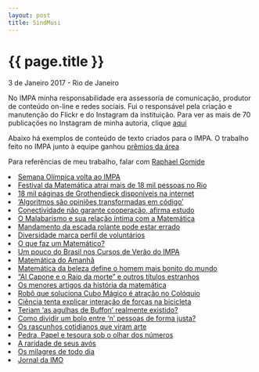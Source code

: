 ```yaml
---
layout: post
title: SindMusi
---
```


{{ page.title }}
================

<p class="meta">3 de Janeiro 2017 - Rio de Janeiro</p>

No IMPA minha responsabilidade era assessoria de comunicação, produtor de conteúdo on-line e redes sociais. Fui o responsável pela criação e manutenção do Flickr e do Instagram da instituição. Para ver as mais de 70 publicações no Instagram de minha autoria, clique [aqui](https://www.instagram.com/explore/tags/lc_impa/?hl=pt-br)

Abaixo há exemplos de conteúdo de texto criados para o IMPA. O trabalho feito no IMPA junto à equipe ganhou [prêmios da área](http://corcovadoestrategica.com.br/#quem-somos)

Para referências de meu trabalho, falar com [Raphael Gomide](http://corcovadoestrategica.com.br/equipe/raphael-gomide/) 


<li><a href="https://web.archive.org/web/20180825043152/https%3A%2F%2Fimpa.br%2Fpage-noticias%2Fsemana-olimpica-volta-ao-impa%2F">Semana Olímpica volta ao IMPA</a></li>
<li><a href="https://web.archive.org/web/20180825043158/https%3A%2F%2Fimpa.br%2Fpage-noticias%2Ffestival-da-matematica-atrai-mais-de-16-mil-pessoas-no-rio%2F">Festival da Matemática atrai mais de 18 mil pessoas no Rio</a></li>
<li><a href="https://web.archive.org/web/20180825043405/https%3A%2F%2Fimpa.br%2Fpage-noticias%2F18-mil-paginas-de-grothendieck-disponiveis-na-internet%2F">18 mil páginas de Grothendieck disponíveis na internet</a></li>
<li><a href="https://web.archive.org/web/20180825043451/https%3A%2F%2Fimpa.br%2Fpage-noticias%2Falgoritmos-sao-opinioes-transformadas-em-codigo%2F">‘Algoritmos são opiniões transformadas em código’</a></li>
<li><a href="https://web.archive.org/web/20180825043144/https%3A%2F%2Fimpa.br%2Fpage-noticias%2Fa-matematica-da-cooperacao%2F">Conectividade não garante cooperação, afirma estudo</a></li>
<li><a href="https://web.archive.org/web/20180825043138/https%3A%2F%2Fimpa.br%2Fpage-noticias%2Fa-matematica-do-malabarismo%2F">O Malabarismo e sua relação íntima com a Matemática</a></li>
<li><a href="https://web.archive.org/web/20180825043128/https%3A%2F%2Fimpa.br%2Fpage-noticias%2Fmandamento-da-escada-rolante-pode-estar-errado%2F">Mandamento da escada rolante pode estar errado</a></li>
<li><a href="https://web.archive.org/web/20180825043034/https%3A%2F%2Fimpa.br%2Fpage-noticias%2Fpost-14-de-noticias%2F">Diversidade marca perfil de voluntários</a></li>
<li><a href="https://web.archive.org/web/20180825043009/https%3A%2F%2Fimpa.br%2Fpage-noticias%2Fo_que_faz_matematico%2F">O que faz um Matemático?</a></li>
<li><a href="https://web.archive.org/web/20180825042906/https%3A%2F%2Fimpa.br%2Fpage-noticias%2Fum-pouco-do-brasil-nos-cursos-de-verao-do-impa%2F">Um pouco do Brasil nos Cursos de Verão do IMPA</a></li>
<li><a href="https://web.archive.org/web/20180825042446/https%3A%2F%2Fimpa.br%2Fpage-noticias%2Fmatematica-do-amanha%2F">Matemática do Amanhã</a></li>
<li><a href="https://web.archive.org/web/20180825043520/https%3A%2F%2Fimpa.br%2Fpage-noticias%2Fmatematica-da-beleza-define-o-homem-mais-bonito-do-mundo%2F">Matemática da beleza define o homem mais bonito do mundo</a></li>
<li><a href="https://web.archive.org/web/20180825043550/https%3A%2F%2Fimpa.br%2Fpage-noticias%2Fal-capone-e-o-raio-da-morte-e-outros-artigos-com-nomes-estranhos%2F">“Al Capone e o Raio da morte” e outros títulos estranhos</a></li>
<li><a href="https://web.archive.org/web/20180825043554/https%3A%2F%2Fimpa.br%2Fpage-noticias%2Fos-menores-artigos-da-historia-da-matematica%2F">Os menores artigos da história da matemática</a></li>
<li><a href="https://web.archive.org/web/20180825043559/https%3A%2F%2Fimpa.br%2Fpage-noticias%2Frobo-que-soluciona-o-cubo-magico-chama-atencao-em-coloquio%2F">Robô que soluciona Cubo Mágico é atração no Colóquio</a></li>
<li><a href="https://web.archive.org/web/20180825043611/https%3A%2F%2Fimpa.br%2Fpage-noticias%2Fciencia-ainda-nao-sabe-direito-como-funciona-uma-bicicleta%2F">Ciência tenta explicar interação de forças na bicicleta</a></li>
<li><a href="https://web.archive.org/web/20180825043615/https%3A%2F%2Fimpa.br%2Fpage-noticias%2Fas-agulhas-de-buffon-realmente-existiram%2F">Teriam ‘as agulhas de Buffon’ realmente existido?</a></li>
<li><a href="https://web.archive.org/web/20180825043623/https%3A%2F%2Fimpa.br%2Fpage-noticias%2Fcomo-dividir-um-bolo-de-forma-justa%2F">Como dividir um bolo entre ‘n’ pessoas de forma justa?</a></li>
<li><a href="https://web.archive.org/web/20180825043629/https%3A%2F%2Fimpa.br%2Fpage-noticias%2Frascunhos-artisticos%2F">Os rascunhos cotidianos que viram arte</a></li>
<li><a href="https://web.archive.org/web/20180825043646/https%3A%2F%2Fimpa.br%2Fpage-noticias%2Fcomo-vencer-no-pedra-papel-e-tesoura%2F">Pedra, Papel e tesoura sob o olhar dos números</a></li>
<li><a href="https://web.archive.org/web/20180825043641/https%3A%2F%2Fimpa.br%2Fpage-noticias%2Fa-raridade-de-seus-avos%2F">A raridade de seus avós</a></li>
<li><a href="https://web.archive.org/web/20180825043636/https%3A%2F%2Fimpa.br%2Fpage-noticias%2Fos-milagres-de-todo-dia%2F">Os milagres de todo dia</a></li>
<li><a href="https://www.leocoelho.jor.br/wp-content/uploads/2018/08/IMPA_IMOnews2017-Final.pdf">Jornal da IMO</a></li>





